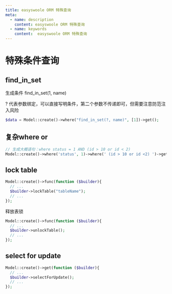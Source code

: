 ```yaml
---
title: easyswoole ORM 特殊查询
meta:
  - name: description
    content: easyswoole ORM 特殊查询
  - name: keywords
    content:  easyswoole ORM 特殊查询
---
```


# 特殊条件查询

## find_in_set

生成条件  find_in_set(1, name)

? 代表参数绑定，可以直接写明条件，第二个参数不传递即可，但需要注意防范注入风险

```php
$data = Model::create()->where("find_in_set(?, name)", [1])->get();
```

## 复杂where or

```php
// 生成大概语句：where status = 1 AND (id > 10 or id < 2)
Model::create()->where('status', 1)->where(' (id > 10 or id <2) ')->get();
```


## lock table


```php
Model::create()->func(function ($builder){
  // ...
  $builder->lockTable("tableName");
  // ...
});
```

释放表锁
```php
Model::create()->func(function ($builder){
  // ...
  $builder->unlockTable();
  // ...
});
```
## select for update

```php
Model::create()->get(function ($builder){
  // ...
  $builder->selectForUpdate();
  // ...
});
```